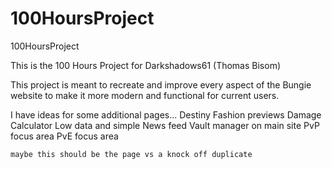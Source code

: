 # 100HoursProject
 100HoursProject

This is the 100 Hours Project for Darkshadows61 (Thomas Bisom)

This project is meant to recreate and improve every aspect of the Bungie website to make it more modern and functional for current users.

I have ideas for some additional pages...
    Destiny Fashion previews
    Damage Calculator
    Low data and simple News feed
    Vault manager on main site
    PvP focus area
    PvE focus area


    maybe this should be the page vs a knock off duplicate